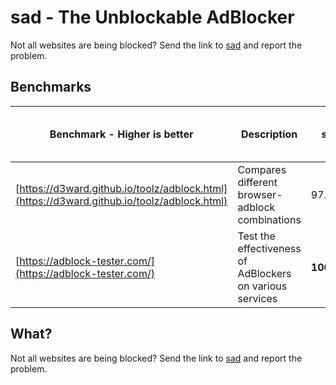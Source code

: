 # sad - The Unblockable AdBlocker

Not all websites are being blocked? Send the link to [sad](https://github.com/Nikityyy/sad) and report the problem.

## Benchmarks

| Benchmark - Higher is better | Description | sad | Adblock - the best adblocker | uBlock Origin | AdblockPlus |
| ---------------------------------------------- | ------------------------------------------------- | ------- | ------- | ------------- | ----------- |
| [https://d3ward.github.io/toolz/adblock.html](https://d3ward.github.io/toolz/adblock.html) | Compares different browser-adblock combinations | 97.3% | 24.6%   | **98.6%** | 85.3% |
| [https://adblock-tester.com/](https://adblock-tester.com/) | Test the effectiveness of AdBlockers on various services | **100.0%** | 66.0% | 96.0% | 66.0% |

## What?

Not all websites are being blocked? Send the link to [sad](https://github.com/Nikityyy/sad) and report the problem.
